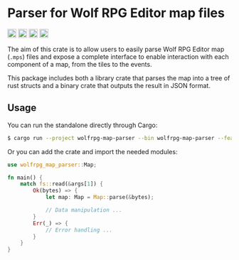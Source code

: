 Parser for Wolf RPG Editor map files
====================================
[<img alt="github" src="https://img.shields.io/badge/github-G1org1owo/wolfrpg--map--parser-8da0cb?style=for-the-badge&labelColor=555555&logo=github" height="20">](https://github.com/G1org1owo/wolfrpg-map-parser)
[<img alt="Crates.io Version" src="https://img.shields.io/crates/v/wolfrpg-map-parser?style=for-the-badge" height="20">](https://crates.io/crates/wolfrpg-map-parser)
[<img alt="docs.rs" src="https://img.shields.io/badge/docs.rs-wolfprg--map--parser-66c2a5?style=for-the-badge" height="20">](https://docs.rs/wolfrpg-map-parser)
[<img alt="License" src="https://img.shields.io/crates/l/wolfrpg-map-parser?style=for-the-badge" height="20">](https://github.com/G1org1owo/wolfrpg-map-parser/blob/main/LICENSE)

The aim of this crate is to allow users to easily parse Wolf RPG Editor map (`.mps`) files and expose a complete 
interface to enable interaction with each component of a map, from the tiles to the events.

This package includes both a library crate that parses the map into a tree of rust structs and a binary crate that
outputs the result in JSON format.

## Usage
You can run the standalone directly through Cargo:
```bash
$ cargo run --project wolfrpg-map-parser --bin wolfrpg-map-parser --features="serde" <filepath>
```

Or you can add the crate and import the needed modules:

```rust
use wolfrpg_map_parser::Map;

fn main() {
    match fs::read(&args[1]) {
        Ok(bytes) => {
            let map: Map = Map::parse(&bytes);

            // Data manipulation ...
        }
        Err(_) => {
            // Error handling ...
        }
    }
}
```